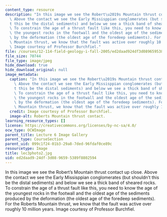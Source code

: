 ```yaml
---
content_type: resource
description: "In this image we see the Robert\u2019s Mountain thrust contact up close.\
  \ Above the contact we see the Early Missisppian conglomerates (but shouldn\u2019\
  t this be the distal sediments) and below we see a thick band of sheared rocks.\
  \ To constrain the age of a thrust fault like this, you need to know the age of\
  \ the youngest rocks in the footwall and the oldest age of the sediments produced\
  \ by the deformation (the oldest age of the foredeep sediments). For the Roberts\
  \ Mountain thrust, we know that the fault was active over roughly 10 million years.\
  \ Image courtesy of Professor Burchfiel."
file: /courses/12-114-field-geology-i-fall-2005/ed2daad924df3d0896595389f8802594_lec3photo2.jpg
file_size: 70744
file_type: image/jpeg
hide_download: true
hide_download_original: null
image_metadata:
  caption: "In this image we see the Robert\u2019s Mountain thrust contact up close.\
    \ Above the contact we see the Early Missisppian conglomerates (but shouldn\u2019\
    t this be the distal sediments) and below we see a thick band of sheared rocks.\
    \ To constrain the age of a thrust fault like this, you need to know the age of\
    \ the youngest rocks in the footwall and the oldest age of the sediments produced\
    \ by the deformation (the oldest age of the foredeep sediments). For the Roberts\
    \ Mountain thrust, we know that the fault was active over roughly 10 million years."
  credit: Image courtesy of Professor Burchfiel.
  image-alt: Roberts Mountain thrust contact.
learning_resource_types: []
license: https://creativecommons.org/licenses/by-nc-sa/4.0/
ocw_type: OCWImage
parent_title: Lecture 6 Image Gallery
parent_type: CourseSection
parent_uid: 099c1f24-01b3-29a8-7ded-96fdaf0ce89c
resourcetype: Image
title: lec3photo2.jpg
uid: ed2daad9-24df-3d08-9659-5389f8802594
---
```

In this image we see the Robert’s Mountain thrust contact up close. Above the contact we see the Early Missisppian conglomerates (but shouldn’t this be the distal sediments) and below we see a thick band of sheared rocks. To constrain the age of a thrust fault like this, you need to know the age of the youngest rocks in the footwall and the oldest age of the sediments produced by the deformation (the oldest age of the foredeep sediments). For the Roberts Mountain thrust, we know that the fault was active over roughly 10 million years. Image courtesy of Professor Burchfiel.